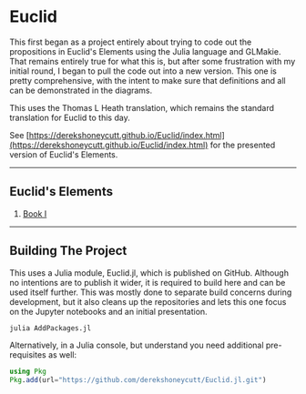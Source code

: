 # Euclid

This first began as a project entirely about trying to code out the propositions in Euclid's Elements using the Julia language and GLMakie. That remains entirely true for what this is, but after some frustration with my initial round, I began to pull the code out into a new version. This one is pretty comprehensive, with the intent to make sure that definitions and all can be demonstrated in the diagrams.

This uses the Thomas L Heath translation, which remains the standard translation for Euclid to this day.


See [https://derekshoneycutt.github.io/Euclid/index.html](https://derekshoneycutt.github.io/Euclid/index.html) for the presented version of Euclid's Elements.

---

## Euclid's Elements

1. [Book I](ElementsBook1/)

---

## Building The Project

This uses a Julia module, Euclid.jl, which is published on GitHub. Although no intentions are to publish it wider, it is required to build here and can be used itself further. This was mostly done to separate build concerns during development, but it also cleans up the repositories and lets this one focus on the Jupyter notebooks and an initial presentation.

```bash
julia AddPackages.jl
```

Alternatively, in a Julia console, but understand you need additional pre-requisites as well:

```julia
using Pkg
Pkg.add(url="https://github.com/derekshoneycutt/Euclid.jl.git")
```


